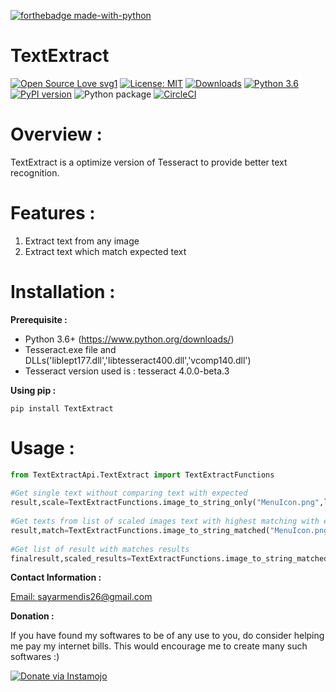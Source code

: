 [![forthebadge made-with-python](http://ForTheBadge.com/images/badges/made-with-python.svg)](https://www.python.org/)

TextExtract 
=======================
[![Open Source Love svg1](https://badges.frapsoft.com/os/v1/open-source.svg?v=103)](https://github.com/ellerbrock/open-source-badges/)
[![License: MIT](https://img.shields.io/badge/License-MIT-yellow.svg)](https://opensource.org/licenses/MIT)
[![Downloads](https://pepy.tech/badge/textextract)](https://pepy.tech/project/textextract)
[![Python 3.6](https://img.shields.io/badge/python-3.6-blue.svg)](https://www.python.org/downloads/release/python-360/)
[![PyPI version](https://badge.fury.io/py/TextExtract.svg)](https://badge.fury.io/py/TextExtract)
![Python package](https://github.com/sam4u3/TextExtract/workflows/Python%20package/badge.svg?branch=master)
[![CircleCI](https://circleci.com/gh/sam4u3/TextExtract.svg?style=svg)](https://circleci.com/gh/sam4u3/TextExtract)

Overview :  
=======================  
  
TextExtract is a optimize version of Tesseract to provide better text recognition.
  
  
Features :  
==============================  
  
1) Extract text from any image  
2) Extract text which match expected text   
  
Installation :
==============================  
  
**Prerequisite :**  
  
- Python 3.6+ (https://www.python.org/downloads/)  
- Tesseract.exe file and DLLs('liblept177.dll','libtesseract400.dll','vcomp140.dll')  
- Tesseract version used is : tesseract 4.0.0-beta.3  
  
**Using pip :**  
  
`pip install TextExtract`  
  
Usage :  
==============================  
  
```python  
from TextExtractApi.TextExtract import TextExtractFunctions  
  
#Get single text without comparing text with expected  
result,scale=TextExtractFunctions.image_to_string_only("MenuIcon.png",lang='eng')
  
#Get texts from list of scaled images text with highest matching with expected text
result,match=TextExtractFunctions.image_to_string_matched("MenuIcon.png",expected_text='Menu',lang='eng')
  
#Get list of result with matches results  
finalresult,scaled_results=TextExtractFunctions.image_to_string_matched("MenuIcon.png",expected_text='Menu',all_results=True)

```  
  
**Contact Information :**  
  
[Email: sayarmendis26@gmail.com](mailto::sayarmendis26@gmail.com)

**Donation :**

If you have found my softwares to be of any use to you, do consider helping me pay my internet bills. This would encourage me to create many such softwares :)

<a href="https://www.instamojo.com/@sayarmendis26/" target="_blank"><img src="https://www.soldermall.com/images/pic-online-payment.jpg" alt="Donate via Instamojo" title="Donate via instamojo" /></a>
